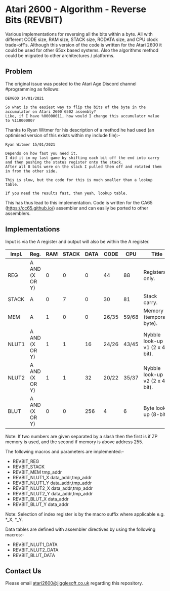 # Atari 2600 - Algorithm - Reverse Bits (REVBIT)

Various implementations for reversing all the bits within a byte.
All with different CODE size, RAM size, STACK size, RODATA size, and CPU clock trade-off's.
Although this version of the code is written for the Atari 2600 it could be used for other 65xx based systems.
Also the algorithms method could be migrated to other architectures / platforms.


## Problem

The original issue was posted to the Atari Age Discord channel #programming as follows:

```
DEVGOD 14/01/2021

So what is the easiest way to flip the bits of the byte in the accumulator on Atari 2600 6502 assembly?
Like, if I have %00000011, how would I change this accumulator value to %11000000?
```

Thanks to Ryan Witmer for his description of a method he had used (an optimised version of this exists within my include file):-

```
Ryan Witmer 15/01/2021

Depends on how fast you need it.
I did it in my last game by shifting each bit off the end into carry and then pushing the status register onto the stack.
After all 8 bits were on the stack I pulled them off and rotated them in from the other side.

This is slow, but the code for this is much smaller than a lookup table.

If you need the results fast, then yeah, lookup table.
```

This has thus lead to this implementation.
Code is written for the CA65 (https://cc65.github.io/) assembler and can easily be ported to other assemblers.


## Implementations

Input is via the A register and output will also be within the A register.

| Impl. | Reg.           | RAM | STACK | DATA | CODE  | CPU   | Title |
|-------|----------------|-----|-------|------|-------|-------|-------|
| REG   | A AND (X OR Y) | 0   | 0     | 0    | 44    | 88    | Registers only. |
| STACK | A              | 0   | 7     | 0    | 30    | 81    | Stack carry. |
| MEM   | A              | 1   | 0     | 0    | 26/35 | 59/68 | Memory (temporary byte). |
| NLUT1 | A AND (X OR Y) | 1   | 1     | 16   | 24/26 | 43/45 | Nybble look-up v1 (2 x 4-bit). |
| NLUT2 | A AND (X OR Y) | 1   | 1     | 32   | 20/22 | 35/37 | Nybble look-up v2 (2 x 4-bit). |
| BLUT  | A AND (X OR Y) | 0   | 0     | 256  | 4     | 6     | Byte look-up (8-bit). |

Note: If two numbers are given separated by a slash then the first is if ZP memory is used, and the second if memory is above address 255.


The following macros and parameters are implemented:-

 * REVBIT_REG
 * REVBIT_STACK
 * REVBIT_MEM    tmp_addr
 * REVBIT_NLUT1_X  data_addr,tmp_addr
 * REVBIT_NLUT1_Y  data_addr,tmp_addr
 * REVBIT_NLUT2_X  data_addr,tmp_addr
 * REVBIT_NLUT2_Y  data_addr,tmp_addr
 * REVBIT_BLUT_X   data_addr
 * REVBIT_BLUT_Y   data_addr

Note: Selection of index register is by the macro suffix where applicable e.g. *_X, *_Y.


Data tables are defined with assembler directives by using the following macros:-

 * REVBIT_NLUT1_DATA
 * REVBIT_NLUT2_DATA
 * REVBIT_BLUT_DATA


## Contact Us

Please email atari2600@jigglesoft.co.uk regarding this repository.

